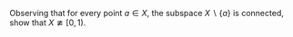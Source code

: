 Observing that for every point $`a \in X`$, the subspace $`X \backslash \{a\}`$ is connected, show that $`X \ncong [0, 1)`$.